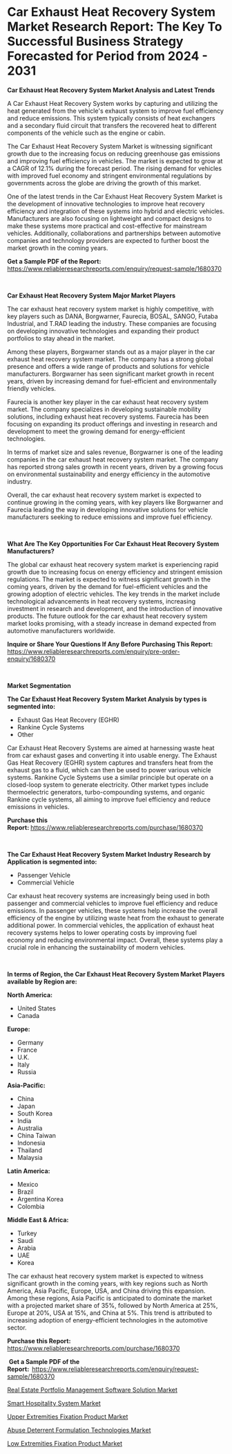 <p><h1>Car Exhaust Heat Recovery System Market Research Report: The Key To Successful Business Strategy Forecasted for Period from 2024 - 2031</h1></p><p><strong>Car Exhaust Heat Recovery System Market Analysis and Latest Trends</strong></p>
<p><p>A Car Exhaust Heat Recovery System works by capturing and utilizing the heat generated from the vehicle's exhaust system to improve fuel efficiency and reduce emissions. This system typically consists of heat exchangers and a secondary fluid circuit that transfers the recovered heat to different components of the vehicle such as the engine or cabin.</p><p>The Car Exhaust Heat Recovery System Market is witnessing significant growth due to the increasing focus on reducing greenhouse gas emissions and improving fuel efficiency in vehicles. The market is expected to grow at a CAGR of 12.1% during the forecast period. The rising demand for vehicles with improved fuel economy and stringent environmental regulations by governments across the globe are driving the growth of this market.</p><p>One of the latest trends in the Car Exhaust Heat Recovery System Market is the development of innovative technologies to improve heat recovery efficiency and integration of these systems into hybrid and electric vehicles. Manufacturers are also focusing on lightweight and compact designs to make these systems more practical and cost-effective for mainstream vehicles. Additionally, collaborations and partnerships between automotive companies and technology providers are expected to further boost the market growth in the coming years.</p></p>
<p><strong>Get a Sample PDF of the Report:&nbsp;</strong> <a href="https://www.reliableresearchreports.com/enquiry/request-sample/1680370">https://www.reliableresearchreports.com/enquiry/request-sample/1680370</a></p>
<p>&nbsp;</p>
<p><strong>Car Exhaust Heat Recovery System Major Market Players</strong></p>
<p><p>The car exhaust heat recovery system market is highly competitive, with key players such as DANA, Borgwarner, Faurecia, BOSAL, SANGO, Futaba Industrial, and T.RAD leading the industry. These companies are focusing on developing innovative technologies and expanding their product portfolios to stay ahead in the market.</p><p>Among these players, Borgwarner stands out as a major player in the car exhaust heat recovery system market. The company has a strong global presence and offers a wide range of products and solutions for vehicle manufacturers. Borgwarner has seen significant market growth in recent years, driven by increasing demand for fuel-efficient and environmentally friendly vehicles.</p><p>Faurecia is another key player in the car exhaust heat recovery system market. The company specializes in developing sustainable mobility solutions, including exhaust heat recovery systems. Faurecia has been focusing on expanding its product offerings and investing in research and development to meet the growing demand for energy-efficient technologies.</p><p>In terms of market size and sales revenue, Borgwarner is one of the leading companies in the car exhaust heat recovery system market. The company has reported strong sales growth in recent years, driven by a growing focus on environmental sustainability and energy efficiency in the automotive industry.</p><p>Overall, the car exhaust heat recovery system market is expected to continue growing in the coming years, with key players like Borgwarner and Faurecia leading the way in developing innovative solutions for vehicle manufacturers seeking to reduce emissions and improve fuel efficiency.</p></p>
<p>&nbsp;</p>
<p><strong>What Are The Key Opportunities For Car Exhaust Heat Recovery System Manufacturers?</strong></p>
<p><p>The global car exhaust heat recovery system market is experiencing rapid growth due to increasing focus on energy efficiency and stringent emission regulations. The market is expected to witness significant growth in the coming years, driven by the demand for fuel-efficient vehicles and the growing adoption of electric vehicles. The key trends in the market include technological advancements in heat recovery systems, increasing investment in research and development, and the introduction of innovative products. The future outlook for the car exhaust heat recovery system market looks promising, with a steady increase in demand expected from automotive manufacturers worldwide.</p></p>
<p><strong>Inquire or Share Your Questions If Any Before Purchasing This Report:</strong> <a href="https://www.reliableresearchreports.com/enquiry/pre-order-enquiry/1680370">https://www.reliableresearchreports.com/enquiry/pre-order-enquiry/1680370</a></p>
<p>&nbsp;</p>
<p><strong>Market Segmentation</strong></p>
<p><strong>The Car Exhaust Heat Recovery System Market Analysis by types is segmented into:</strong></p>
<p><ul><li>Exhaust Gas Heat Recovery (EGHR)</li><li>Rankine Cycle Systems</li><li>Other</li></ul></p>
<p><p>Car Exhaust Heat Recovery Systems are aimed at harnessing waste heat from car exhaust gases and converting it into usable energy. The Exhaust Gas Heat Recovery (EGHR) system captures and transfers heat from the exhaust gas to a fluid, which can then be used to power various vehicle systems. Rankine Cycle Systems use a similar principle but operate on a closed-loop system to generate electricity. Other market types include thermoelectric generators, turbo-compounding systems, and organic Rankine cycle systems, all aiming to improve fuel efficiency and reduce emissions in vehicles.</p></p>
<p><strong>Purchase this Report:&nbsp;</strong><a href="https://www.reliableresearchreports.com/purchase/1680370">https://www.reliableresearchreports.com/purchase/1680370</a></p>
<p>&nbsp;</p>
<p><strong>The Car Exhaust Heat Recovery System Market Industry Research by Application is segmented into:</strong></p>
<p><ul><li>Passenger Vehicle</li><li>Commercial Vehicle</li></ul></p>
<p><p>Car exhaust heat recovery systems are increasingly being used in both passenger and commercial vehicles to improve fuel efficiency and reduce emissions. In passenger vehicles, these systems help increase the overall efficiency of the engine by utilizing waste heat from the exhaust to generate additional power. In commercial vehicles, the application of exhaust heat recovery systems helps to lower operating costs by improving fuel economy and reducing environmental impact. Overall, these systems play a crucial role in enhancing the sustainability of modern vehicles.</p></p>
<p>&nbsp;</p>
<p><strong>In terms of Region, the Car Exhaust Heat Recovery System Market Players available by Region are:</strong></p>
<p>
    <p> <strong> North America: </strong>
        <ul>
            <li>United States</li>
            <li>Canada</li>
        </ul>
        </p> 
    <p> <strong> Europe: </strong>
        <ul>
            <li>Germany</li>
            <li>France</li>
            <li>U.K.</li>
            <li>Italy</li>
            <li>Russia</li>
        </ul>
        </p> 
    <p> <strong> Asia-Pacific: </strong>
        <ul>
            <li>China</li>
            <li>Japan</li>
            <li>South Korea</li>
            <li>India</li>
            <li>Australia</li>
            <li>China Taiwan</li>
            <li>Indonesia</li>
            <li>Thailand</li>
            <li>Malaysia</li>
        </ul>
        </p> 
    <p> <strong> Latin America: </strong>
        <ul>
            <li>Mexico</li>
            <li>Brazil</li>
            <li>Argentina Korea</li>
            <li>Colombia</li>
        </ul>
        </p> 
    <p> <strong> Middle East & Africa: </strong>
        <ul>
            <li>Turkey</li>
            <li>Saudi</li>
            <li>Arabia</li>
            <li>UAE</li>
            <li>Korea</li>
        </ul>
    </p>
    </p>
<p><p>The car exhaust heat recovery system market is expected to witness significant growth in the coming years, with key regions such as North America, Asia Pacific, Europe, USA, and China driving this expansion. Among these regions, Asia Pacific is anticipated to dominate the market with a projected market share of 35%, followed by North America at 25%, Europe at 20%, USA at 15%, and China at 5%. This trend is attributed to increasing adoption of energy-efficient technologies in the automotive sector.</p></p>
<p><strong>Purchase this Report: </strong><a href="https://www.reliableresearchreports.com/purchase/1680370">https://www.reliableresearchreports.com/purchase/1680370</a></p>
<p>&nbsp;<strong>Get a Sample PDF of the Report:&nbsp;&nbsp;</strong><a href="https://www.reliableresearchreports.com/enquiry/request-sample/1680370">https://www.reliableresearchreports.com/enquiry/request-sample/1680370</a></p>
<p><strong></strong></p>
<p><p><a href="https://github.com/okotobwrhuteie/Market-Research-Report-List-1/blob/main/real-estate-portfolio-management-software-solution-market.md">Real Estate Portfolio Management Software Solution Market</a></p><p><a href="https://github.com/myacatherineblakecaczo9vcsw/Market-Research-Report-List-1/blob/main/smart-hospitality-system-market.md">Smart Hospitality System Market</a></p><p><a href="https://medium.com/@joerobertson75f/upper-extremities-fixation-product-market-the-key-to-successful-business-strategy-forecast-till-428b1cf1499a">Upper Extremities Fixation Product Market</a></p><p><a href="https://medium.com/@bobbyreynolds76g/abuse-deterrent-formulation-technologies-market-research-report-its-history-and-forecast-2024-to-76bb44ab9163">Abuse Deterrent Formulation Technologies Market</a></p><p><a href="https://medium.com/@joerobertson75f/low-extremities-fixation-product-market-size-cagr-trends-2024-2030-728318852e88">Low Extremities Fixation Product Market</a></p></p>